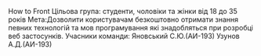 How to Front
Цiльова група: студенти, чоловiки та жiнки вiд 18 до 35 рокiв
Мета:Дозволити користувачам безкоштовно отримати знання певних технологій та мов програмування які знадобляться при розробці веб застосунків.
Учасники команди: Яновський С.Ю.(АИ-193) Узунов А.Д.(АИ-193)
